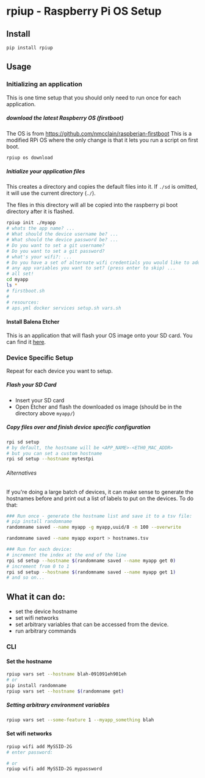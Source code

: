 # rpiup - Raspberry Pi OS Setup

## Install

```bash
pip install rpiup
```

## Usage

### Initializing an application
This is one time setup that you should only need to run once for each application.
##### download the latest Raspberry OS (firstboot)
The OS is from https://github.com/nmcclain/raspberian-firstboot
This is a modified RPi OS where the only change is that it lets you run a script on first boot.
```bash
rpiup os download
```

##### Initialize your application files
This creates a directory and copies the default files into it. If `./sd` is omitted, it will use the current directory (`./`).

The files in this directory will all be copied into the raspberry pi boot directory after it is flashed.
```bash
rpiup init ./myapp
# whats the app name? ...
# What should the device username be? ...
# What should the device password be? ...
# Do you want to set a git username?
# Do you want to set a git password?
# what's your wifi?: ...
# Do you have a set of alternate wifi credentials you would like to add?
# any app variables you want to set? (press enter to skip) ...
# all set!
cd myapp
ls *
# firstboot.sh
#
# resources:
# aps.yml docker services setup.sh vars.sh
```

#### Install Balena Etcher
This is an application that will flash your OS image onto your SD card. You can find it [here](https://www.balena.io/etcher/).

### Device Specific Setup
Repeat for each device you want to setup.

##### Flash your SD Card
 - Insert your SD card
 - Open Etcher and flash the downloaded os image (should be in the directory above `myapp/`)

##### Copy files over and finish device specific configuration
```bash
rpi sd setup
# by default, the hostname will be <APP_NAME>-<ETH0_MAC_ADDR>
# but you can set a custom hostname
rpi sd setup --hostname mytestpi
```
###### Alternatives

If you're doing a large batch of devices, it can make sense to generate the hostnames before and print out a list of labels to put on the devices. To do that:
```bash
### Run once - generate the hostname list and save it to a tsv file:
# pip install randomname
randomname saved --name myapp -g myapp,uuid/8 -n 100 --overwrite

randomname saved --name myapp export > hostnames.tsv

### Run for each device:
# increment the index at the end of the line
rpi sd setup --hostname $(randomname saved --name myapp get 0)
# increment from 0 to 1
rpi sd setup --hostname $(randomname saved --name myapp get 1)
# and so on...
```

## What it can do:
 - set the device hostname
 - set wifi networks
 - set arbitrary variables that can be accessed from the device.
 - run arbitrary commands


### CLI

#### Set the hostname
```bash
rpiup vars set --hostname blah-091091eh901eh
# or
pip install randomname
rpiup vars set --hostname $(randomname get)
```

##### Setting arbitrary environment variables
```bash
rpiup vars set --some-feature 1 --myapp_something blah
```

#### Set wifi networks
```bash
rpiup wifi add MySSID-2G
# enter password:

# or
rpiup wifi add MySSID-2G mypassword
```
